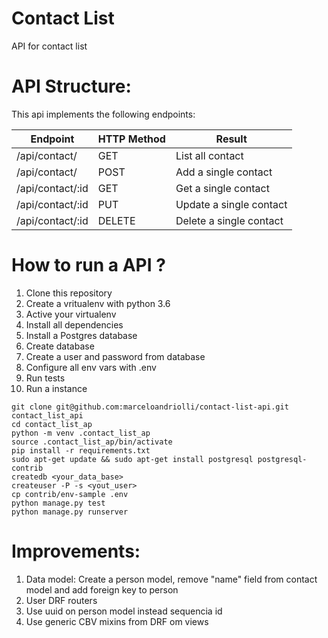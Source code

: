 # Contact List

API for contact list

# API Structure:
This api implements the following endpoints:

| Endpoint  | HTTP Method | Result  |
| ------------- | ------------- | ------------- |
| /api/contact/  | GET  | List all contact
| /api/contact/  | POST  | Add a single contact
| /api/contact/:id  | GET  | Get a single contact
| /api/contact/:id  | PUT  | Update a single contact
| /api/contact/:id  | DELETE  | Delete a single contact

# How to run a API ?
1. Clone this repository
2. Create a vritualenv with python 3.6
3. Active your virtualenv
4. Install all dependencies
5. Install a Postgres database
5. Create database
6. Create a user and password from database
5. Configure all env vars with .env
6. Run tests
7. Run a instance

``` console
git clone git@github.com:marceloandriolli/contact-list-api.git contact_list_api
cd contact_list_ap
python -m venv .contact_list_ap
source .contact_list_ap/bin/activate
pip install -r requirements.txt
sudo apt-get update && sudo apt-get install postgresql postgresql-contrib
createdb <your_data_base>
createuser -P -s <yout_user>
cp contrib/env-sample .env
python manage.py test
python manage.py runserver
``` 

# Improvements:
1. Data model: Create a person model, remove "name" field from contact model and add foreign key to person
2. User DRF routers
3. Use uuid on person model instead sequencia id
4. Use generic CBV mixins from DRF om views
